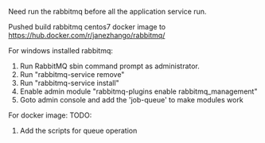 Need run the rabbitmq before all the application service run.

Pushed build rabbitmq centos7 docker image to https://hub.docker.com/r/janezhango/rabbitmq/

For windows installed rabbitmq:

1. Run RabbitMQ sbin command prompt as administrator.
2. Run "rabbitmq-service remove"
3. Run "rabbitmq-service install"
4. Enable admin module "rabbitmq-plugins enable rabbitmq_management"
5. Goto admin console and add the 'job-queue' to make modules work

For docker image:
TODO:
  1. Add the scripts for queue operation
